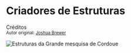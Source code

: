 Criadores de Estruturas
============================
Créditos<br/>
<small>Autor original: [Joshua Brewer](http://52weeksofux.com/post/396763415/makers-of-frames)</small>

![Estruturas da Grande mesquisa de Cordoue](http://media.tumblr.com/tumblr_ky1f6mnpE31qz8ohs.png "Estruturas da Grande mesquisa de Cordoue")

